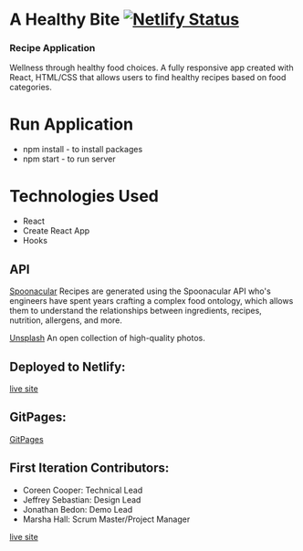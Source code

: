 # A Healthy Bite [![Netlify Status](https://api.netlify.com/api/v1/badges/0a996ebb-3e4c-47c3-a2d9-a606f56fdb0d/deploy-status)](https://app.netlify.com/sites/ahealthybite/deploys)
### Recipe Application
 Wellness through healthy food choices.
 A fully responsive app created with React, HTML/CSS that allows users to find healthy recipes based on food categories.

# Run Application
- npm install - to install packages
- npm start - to run server

# Technologies Used
- React
- Create React App
- Hooks
 
## API
[Spoonacular](https://spoonacular.com/food-api)
Recipes are generated using the Spoonacular API who's engineers have spent years crafting a complex food ontology, which allows them to understand the relationships between ingredients, recipes, nutrition, allergens, and more.

[Unsplash](https://unsplash.com/developers)
An open collection of high-quality photos.

## Deployed to Netlify:
[live site](https://ahealthybite.netlify.app/)

## GitPages:
[GitPages](https://coreencooper.github.io/a-healthy-bite/)

## First Iteration Contributors:
- Coreen Cooper: Technical Lead
- Jeffrey Sebastian: Design Lead
- Jonathan Bedon: Demo Lead
- Marsha Hall: Scrum Master/Project Manager

[live site](https://a-healthy-bite.netlify.app/)
